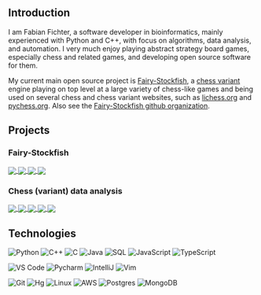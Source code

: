 ## Introduction
I am Fabian Fichter, a software developer in bioinformatics, mainly experienced with Python and C++, with focus on algorithms, data analysis, and automation. I very much enjoy playing abstract strategy board games, especially chess and related games, and developing open source software for them.

My current main open source project is [Fairy-Stockfish](https://fairy-stockfish.github.io/), a [chess variant](https://en.wikipedia.org/wiki/Chess_variant) engine playing on top level at a large variety of chess-like games and being used on several chess and chess variant websites, such as [lichess.org](https://github.com/lichess-org/lila) and [pychess.org](https://github.com/gbtami/pychess-variants). Also see the [Fairy-Stockfish github organization](https://github.com/fairy-stockfish).

## Projects
### Fairy-Stockfish
<a href="https://github.com/fairy-stockfish/Fairy-Stockfish">
  <img align="center" src="https://github-readme-stats-ianfab.vercel.app/api/pin/?username=fairy-stockfish&repo=Fairy-Stockfish&theme=algolia" />
</a>
<a href="https://github.com/ianfab/fairyground">
  <img align="center" src="https://github-readme-stats-ianfab.vercel.app/api/pin/?username=ianfab&repo=fairyground&theme=algolia" />
</a>
<a href="https://github.com/fairy-stockfish/variant-nnue-pytorch">
  <img align="center" src="https://github-readme-stats-ianfab.vercel.app/api/pin/?username=fairy-stockfish&repo=variant-nnue-pytorch&theme=algolia" />
</a>
<a href="https://github.com/fairy-stockfish/fairy-stockfish.wasm">
  <img align="center" src="https://github-readme-stats-ianfab.vercel.app/api/pin/?username=fairy-stockfish&repo=fairy-stockfish.wasm&theme=algolia" />
</a>

### Chess (variant) data analysis
<a href="https://github.com/ianfab/chess-variant-stats">
  <img align="center" src="https://github-readme-stats-ianfab.vercel.app/api/pin/?username=ianfab&repo=chess-variant-stats&theme=algolia" />
</a>
<a href="https://github.com/ianfab/chess-variant-puzzler">
  <img align="center" src="https://github-readme-stats-ianfab.vercel.app/api/pin/?username=ianfab&repo=chess-variant-puzzler&theme=algolia" />
</a>
<a href="https://github.com/ianfab/chess-variant-mcts">
  <img align="center" src="https://github-readme-stats-ianfab.vercel.app/api/pin/?username=ianfab&repo=chess-variant-mcts&theme=algolia" />
</a>
<a href="https://github.com/ianfab/understanding-chess-variants">
  <img align="center" src="https://github-readme-stats-ianfab.vercel.app/api/pin/?username=ianfab&repo=understanding-chess-variants&theme=algolia" />
</a>
<a href="https://github.com/ianfab/chess-analysis">
  <img align="center" src="https://github-readme-stats-ianfab.vercel.app/api/pin/?username=ianfab&repo=chess-analysis&theme=algolia" />
</a>

## Technologies

![Python](https://img.shields.io/badge/-Python-3776AB?logo=python&logoColor=ffffff)
![C++](https://img.shields.io/badge/-C++-00599C?logo=c%2b%2b&logoColor=ffffff)
![C](https://img.shields.io/badge/-C-A8B9CC?&logo=C&logoColor=000000)
![Java](https://img.shields.io/badge/-Java-007396?logo=Java&logoColor=000000)
![SQL](https://img.shields.io/badge/-SQL-003B57?&logo=postgresql)
![JavaScript](https://img.shields.io/badge/-JavaScript-F7DF1E?&logo=javascript&logoColor=000000)
![TypeScript](https://img.shields.io/badge/-TypeScript-007ACC?&logo=TypeScript&logoColor=ffffff)

![VS Code](https://img.shields.io/badge/VSCode-%23007ACC?logo=Visual-studio-code)
![Pycharm](https://img.shields.io/badge/PyCharm-green?logo=PyCharm)
![IntelliJ](https://img.shields.io/badge/IntelliJ-000000?logo=IntelliJ-IDEA)
![Vim](https://img.shields.io/badge/Vim-019733?logo=vim)

![Git](https://img.shields.io/badge/-Git-%23F05032?logo=git&logoColor=%23ffffff)
![Hg](https://img.shields.io/badge/-Hg-silver?logo=mercurial&logoColor=%23ffffff)
![Linux](https://img.shields.io/badge/-Linux-FCC624?logo=linux&logoColor=000000)
![AWS](https://img.shields.io/badge/-AWS-232F3E?&logo=Amazon-AWS&logoColor=FF9900)
![Postgres](https://img.shields.io/badge/-Postgres-4479A1?logo=Postgresql&logoColor=ffffff)
![MongoDB](https://img.shields.io/badge/-MongoDB-47A248?logo=MongoDB&logoColor=ffffff)
